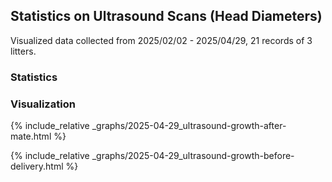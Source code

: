 ## Statistics on Ultrasound Scans (Head Diameters)

Visualized data collected from 2025/02/02 - 2025/04/29, 21 records of 3 litters.

### Statistics


### Visualization

{% include_relative _graphs/2025-04-29_ultrasound-growth-after-mate.html %}

{% include_relative _graphs/2025-04-29_ultrasound-growth-before-delivery.html %}
